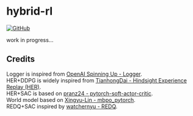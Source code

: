 # hybrid-rl

[![GitHub](https://img.shields.io/github/license/szahlner/hybrid-rl.svg)](LICENSE)

work in progress...

## Credits
 
Logger is inspired from [OpenAI Spinning Up - Logger](https://spinningup.openai.com/en/latest/utils/logger.html?highlight=logger).  
HER+DDPG is widely inspired from [TianhongDai - Hindsight Experience Replay (HER)](https://github.com/TianhongDai/hindsight-experience-replay).  
HER+SAC is based on [pranz24 - pytorch-soft-actor-critic](https://github.com/pranz24/pytorch-soft-actor-critic).  
World model based on [Xingyu-Lin - mbpo_pytorch](https://github.com/Xingyu-Lin/mbpo_pytorch).  
REDQ+SAC inspired by [watchernyu - REDQ](https://github.com/watchernyu/REDQ).
